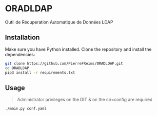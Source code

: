 # ORADLDAP
Outil de Récuperation Automatique de Données LDAP

## Installation

Make sure you have Python installed. Clone the repository and install the dependencies:

```bash
git clone https://github.com/PierreFReims/ORADLDAP.git
cd ORADLDAP
pip3 install -r requirements.txt
```

## Usage

>Administrator privileges on the DIT & on the cn=config are required 

```bash
./main.py conf.yaml
```
